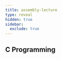 ```yaml
---
title: assembly-lecture
type: reveal
hidden: true
sidebar:
  exclude: true
---
```


## C Programming
